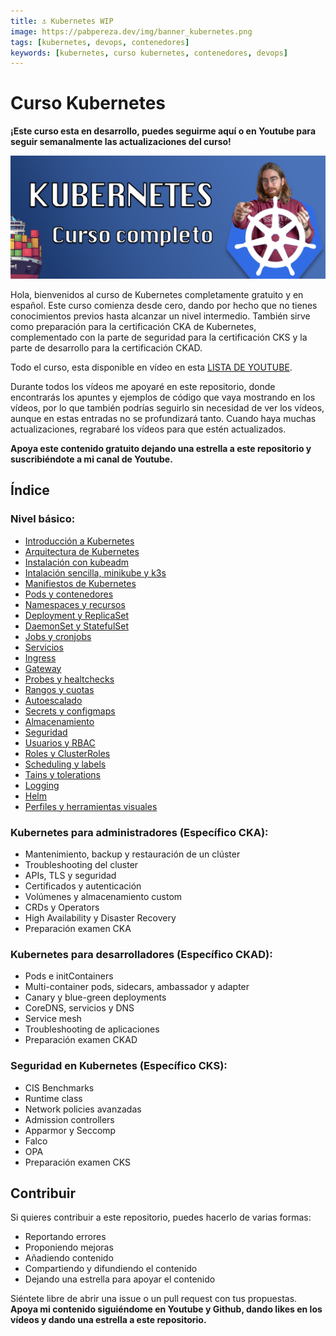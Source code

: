 ```yaml
---
title: ⚓️ Kubernetes WIP
image: https://pabpereza.dev/img/banner_kubernetes.png
tags: [kubernetes, devops, contenedores]
keywords: [kubernetes, curso kubernetes, contenedores, devops]
---
```


# Curso Kubernetes 

**¡Este curso esta en desarrollo, puedes seguirme aquí o en Youtube para seguir semanalmente las actualizaciones del curso!**

![Banner Kubernetes](img/banner_kubernetes.png)

Hola, bienvenidos al curso de Kubernetes completamente gratuito y en español. Este curso comienza desde cero, dando por hecho que no tienes conocimientos previos hasta alcanzar un nivel intermedio. También sirve como preparación para la certificación CKA de Kubernetes, complementado con la parte de seguridad para la certificación CKS y la parte de desarrollo para la certificación CKAD.

Todo el curso, esta disponible en vídeo en esta [LISTA DE YOUTUBE](https://www.youtube.com/playlist?list=PLQhxXeq1oc2k9MFcKxqXy5GV4yy7wqSma).

Durante todos los vídeos me apoyaré en este repositorio, donde encontrarás los apuntes y ejemplos de código que vaya mostrando en los vídeos, por lo que también podrías seguirlo sin necesidad de ver los vídeos, aunque en estas entradas no se profundizará tanto. Cuando haya muchas actualizaciones, regrabaré los vídeos para que estén actualizados.

**Apoya este contenido gratuito dejando una estrella a este repositorio y suscribiéndote a mi canal de Youtube.**

## Índice

### Nivel básico:
* [Introducción a Kubernetes](./101.Introduccion.md)
* [Arquitectura de Kubernetes](./102.Arquitectura.md)
* [Instalación con kubeadm](./103.Instalacion.md)
* [Intalación sencilla, minikube y k3s](./104.Playgrounds.md) 
* [Manifiestos de Kubernetes](./105.Conceptos.md)
* [Pods y contenedores](./106.Pods.md)
* [Namespaces y recursos](./107.Namespaces.md)
* [Deployment y ReplicaSet](./108.Deployments.md)
* [DaemonSet y StatefulSet](./109.DSySS.md)
* [Jobs y cronjobs](./110.Jobs.md)
* [Servicios](./111.Services.md)
* [Ingress](./112.Ingress_controller.md)
* [Gateway](./113.Gateway.md)
* [Probes y healtchecks](./114.Probes_live_readiness.md)
* [Rangos y cuotas](./115.Rangos_quotas.md)
* [Autoescalado](./116.Autoscaling.md)
* [Secrets y configmaps](./117.Secrets_configmaps.md)
* [Almacenamiento](./118.Almacenamiento.md)
* [Seguridad](./119.Seguridad.md) 
* [Usuarios y RBAC](./120.Usuarios.md)
* [Roles y ClusterRoles](./121.Roles.md)
* [Scheduling y labels](./122.Scheduling_labels.md)
* [Tains y tolerations](./123.Taints_tolerations.md)
* [Logging](./124.Logging.md)
* [Helm](./125.Helm.md)
* [Perfiles y herramientas visuales](./126.Perfiles_software_dashboard.md)

### Kubernetes para administradores (Específico CKA):
* Mantenimiento, backup y restauración de un clúster
* Troubleshooting del cluster
* APIs, TLS y seguridad
* Certificados y autenticación
* Volúmenes y almacenamiento custom
* CRDs y Operators
* High Availability y Disaster Recovery
* Preparación examen CKA

### Kubernetes para desarrolladores (Específico CKAD):
* Pods e initContainers
* Multi-container pods, sidecars, ambassador y adapter
* Canary y blue-green deployments
* CoreDNS, servicios y DNS
* Service mesh
* Troubleshooting de aplicaciones
* Preparación examen CKAD

### Seguridad en Kubernetes (Específico CKS):
* CIS Benchmarks
* Runtime class
* Network policies avanzadas
* Admission controllers
* Apparmor y Seccomp
* Falco
* OPA
* Preparación examen CKS


## Contribuir
Si quieres contribuir a este repositorio, puedes hacerlo de varias formas:
* Reportando errores
* Proponiendo mejoras
* Añadiendo contenido 
* Compartiendo y difundiendo el contenido
* Dejando una estrella para apoyar el contenido
  
Siéntete libre de abrir una issue o un pull request con tus propuestas. **Apoya mi contenido siguiéndome en Youtube y Github, dando likes en los vídeos y dando una estrella a este repositorio.**
